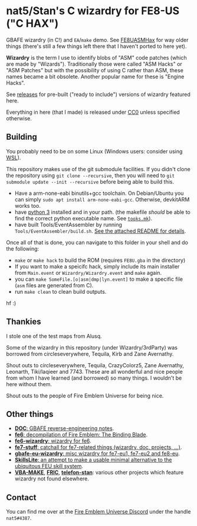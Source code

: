 # nat5/Stan's C wizardry for FE8-US ("C HAX")

GBAFE wizardry (in C!) and `EA`/`make` demo. See [FE8UASMHax][fe8u_asm_hax] for way older things (there's still a few things left there that I haven't ported to here yet).

**Wizardry** is the term I use to identify blobs of "ASM" code patches (which are made by "Wizards"). Traditionally those were called "ASM Hacks" or "ASM Patches" but with the possibility of using C rather than ASM, these names became a bit obsolete. Another popular name for these is "Engine Hacks".

See [releases][chax_releases] for pre-built ("ready to include") versions of wizardry featured here.

Everything in here (that I made) is released under [CC0][cc0] unless specified otherwise.

## Building

You probably need to be on some Linux (Windows users: consider using [WSL][wsl]).

This repository makes use of the git submodule facilities. If you didn't clone the repository using `git clone --recursive`, then you will need to `git submodule update --init --recursive` before being able to build this.

- Have a arm-none-eabi binutils+gcc toolchain. On Debian/Ubuntu you can simply `sudo apt install arm-none-eabi-gcc`. Otherwise, devkitARM works too.
- have [python 3][python] installed and in your path. (the makefile *should* be able to find the correct python executable name. See [`tooks.mk`](./tooks.mk)).
- have built Tools/EventAssembler by running `Tools/EventAssembler/build.sh`. [See the attached README for details][ea_readme].

Once all of that is done, you can navigate to this folder in your shell and do the following:

- `make` or `make hack` to build the ROM (requires `FE8U.gba` in the directory)
- If you want to make a speicifc hack, simply include its main installer from `Main.event` or `Wizardry/Wizardry.event` and `make` again.
- you can `make SomeFile.[o|asm|dmp|lyn.event]` to make a specific file (`asm` files are generated from C).
- run `make clean` to clean build outputs.

hf :)

## Thankies

I stole one of the test maps from Alusq.

Some of the wizardry in this repository (under Wizardry/3rdParty) was borrowed from circleseverywhere, Tequila, Kirb and Zane Avernathy.

Shout outs to circleseverywhere, Tequila, CrazyColorz5, Zane Avernathy, Leonarth, Tiki/laqieer and 7743. These are all wonderful and nice people from whom I have learned (and borrowed) so many things. I wouldn't be here without them.

Shout outs to the people of Fire Emblem Universe for being nice.

## Other things

- [**DOC**: GBAFE reverse-engineering notes][doc].
- [**fe6**: decompilation of Fire Emblem: The Binding Blade][fe6].
- [**fe6-wizardry**: wizardry for fe6][fe6_wizardry].
- [**fe7-stuff**: catchall for fe7-related things (wizardry, doc, projects, ...)][fe7_stuff].
- [**gbafe-eu-wizardry**: misc wizardry for fe7-eu1, fe7-eu2 and fe8-eu][eu_wizardry].
- [**SkillsLite**: an attempt to make a usable minimal alternative to the ubiquitous FEU skill system][skillslite].
- [**VBA-MAKE**][vba_make], [**FRIC**][fric], [**telefon-stan**][telefon_stan]: various other projects which feature wizardry not found elsewhere.

## Contact

You can find me over at the [Fire Emblem Universe Discord][feu_discord] under the handle `nat5#4387`.

[fe8u_asm_hax]: https://github.com/StanHash/FE8UASMHax
[chax_releases]: https://github.com/StanHash/FE-CHAX/releases
[cc0]: https://creativecommons.org/publicdomain/zero/1.0/
[wsl]: https://learn.microsoft.com/en-us/windows/wsl/install
[python]: https://www.python.org/
[ea_readme]: https://github.com/StanHash/EventAssembler/blob/main/README.md
[doc]: https://github.com/StanHash/DOC
[fe6]: https://github.com/StanHash/fe6
[fe6_wizardry]: https://github.com/StanHash/fe6-wizardry
[fe7_stuff]: https://github.com/StanHash/fe7-stuff
[eu_wizardry]: https://github.com/StanHash/gbafe-eu-wizardry
[skillslite]: https://github.com/StanHash/SkillsLite
[vba_make]: https://github.com/StanHash/VBA-MAKE
[fric]: https://github.com/StanHash/FRIC
[telefon_stan]: https://github.com/StanHash/telefon-stan
[feu_discord]: https://feuniverse.us/t/feu-discord-server/1480?u=stanh
